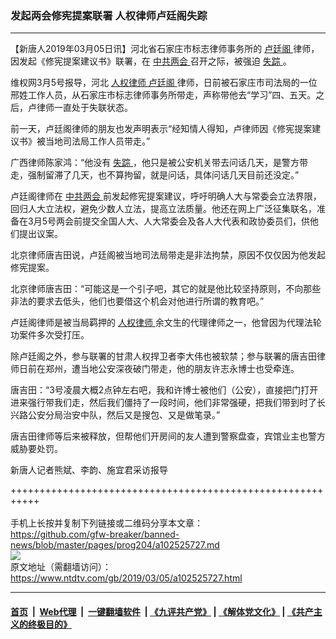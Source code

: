 ### 发起两会修宪提案联署 人权律师卢廷阁失踪
------------------------

<div class="post_content">
 <p>
  【新唐人2019年03月05日讯】河北省石家庄市标志律师事务所的
  <a href="https://www.ntdtv.com/gb/卢廷阁.htm">
   卢廷阁
  </a>
  律师，因发起《修宪提案建议书》联署，在
  <a href="https://www.ntdtv.com/gb/中共两会.htm">
   中共两会
  </a>
  召开之际，被强迫
  <a href="https://www.ntdtv.com/gb/失踪.htm">
   失踪
  </a>
  。
 </p>
 <p>
  维权网3月5号报导，河北
  <a href="https://www.ntdtv.com/gb/人权律师.htm">
   人权律师
  </a>
  <a href="https://www.ntdtv.com/gb/卢廷阁.htm">
   卢廷阁
  </a>
  律师，日前被石家庄市司法局的一位邢姓工作人员，从石家庄市标志律师事务所带走，声称带他去“学习”四、五天。之后，卢律师一直处于失联状态。
 </p>
 <p>
  前一天，卢廷阁律师的朋友也发声明表示“经知情人得知，卢律师因《修宪提案建议书》被当地司法局工作人员带走。”
 </p>
 <p>
  广西律师陈家鸿：“他没有
  <a href="https://www.ntdtv.com/gb/失踪.htm">
   失踪
  </a>
  ，他只是被公安机关带去问话几天，是警方带走，强制留滞了几天，也不算拘留，就是问话，具体问话几天目前还没定。”
 </p>
 <p>
  卢廷阁律师在
  <a href="https://www.ntdtv.com/gb/中共两会.htm">
   中共两会
  </a>
  前发起修宪提案建议，呼吁明确人大与常委会立法界限，回归人大立法权，避免少数人立法，提高立法质量。他还在网上广泛征集联名，准备在3月5号两会前提交全国人大、人大常委会及各人大代表和政协委员们，供他们提出议案。
 </p>
 <p>
  北京律师唐吉田说，卢廷阁被当地司法局带走是非法拘禁，原因不仅仅因为他发起修宪提案。
 </p>
 <p>
  北京律师唐吉田：“可能这是一个引子吧，其它的就是他比较坚持原则，不向那些非法的要求去低头，他们也要借这个机会对他进行所谓的教育吧。”
 </p>
 <p>
  卢廷阁律师是被当局羁押的
  <a href="https://www.ntdtv.com/gb/人权律师.htm">
   人权律师
  </a>
  余文生的代理律师之一，他曾因为代理法轮功案件多次受打压。
 </p>
 <p>
  除卢廷阁之外，参与联署的甘肃人权捍卫者李大伟也被软禁；参与联署的唐吉田律师日前在郑州，遭当地公安深夜破门带走，他的朋友许志永博士也受牵连。
 </p>
 <p>
  唐吉田：“3号凌晨大概2点钟左右吧，我和许博士被他们（公安），直接把门打开进来强行带我们走，然后我们僵持了一段时间，他们非常强硬，把我们带到时了长兴路公安分局治安中队，然后又是搜包、又是做笔录。”
 </p>
 <p>
  唐吉田律师等后来被释放，但帮他们开房间的友人遭到警察盘查，宾馆业主也警方威胁要处罚。
 </p>
 <p>
  新唐人记者熊斌、李韵、施宜君采访报导
 </p>
 <p>
 </p>
 <div class="single_ad">
 </div>
</div>

+++++++++++++++++++++++++++++++++++++++++++++++++++++++++++<br/><br/>
手机上长按并复制下列链接或二维码分享本文章：<br/>
https://github.com/gfw-breaker/banned-news/blob/master/pages/prog204/a102525727.md <br/>
<a href='https://github.com/gfw-breaker/banned-news/blob/master/pages/prog204/a102525727.md'><img src='https://github.com/gfw-breaker/banned-news/blob/master/pages/prog204/a102525727.md.png'/></a> <br/>
原文地址（需翻墙访问）：https://www.ntdtv.com/gb/2019/03/05/a102525727.html


------------------------
#### [首页](https://github.com/gfw-breaker/banned-news/blob/master/README.md) &nbsp;|&nbsp; [Web代理](https://github.com/labour-camp/helloworld) &nbsp;|&nbsp; [一键翻墙软件](https://github.com/gfw-breaker/nogfw/blob/master/README.md) &nbsp;| [《九评共产党》](https://github.com/gfw-breaker/9ping.md/blob/master/README.md#九评之一评共产党是什么) | [《解体党文化》](https://github.com/gfw-breaker/jtdwh.md/blob/master/README.md) | [《共产主义的终极目的》](https://github.com/gfw-breaker/gczydzjmd.md/blob/master/README.md)

